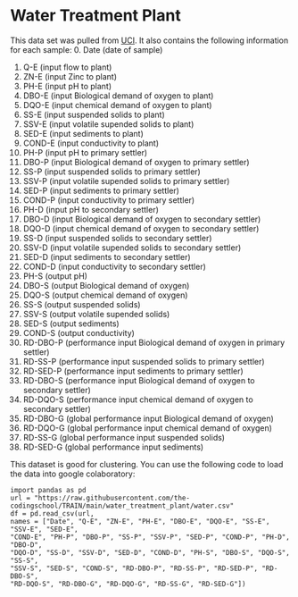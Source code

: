 
# Water Treatment Plant
This data set was pulled from [UCI](https://archive.ics.uci.edu/ml/datasets/Water+Treatment+Plant). It also contains the following information for each sample:
0.  Date        (date of sample)
1.  Q-E        (input flow to plant)
2.  ZN-E       (input Zinc to plant)
3.  PH-E       (input pH to plant)
4.  DBO-E      (input Biological demand of oxygen to plant)
5.  DQO-E      (input chemical demand of oxygen to plant)
6.  SS-E       (input suspended solids to plant)
7.  SSV-E      (input volatile supended solids to plant)
8.  SED-E      (input sediments to plant)
9.  COND-E     (input conductivity to plant)
10.  PH-P       (input pH to primary settler)
11.  DBO-P      (input Biological demand of oxygen to primary settler)
12.  SS-P       (input suspended solids to primary settler)
13.  SSV-P      (input volatile supended solids to primary settler)
14.  SED-P      (input sediments to primary settler)
15.  COND-P     (input conductivity to primary settler)
16.  PH-D       (input pH to secondary settler)
17.  DBO-D      (input Biological demand of oxygen to secondary settler)
18.  DQO-D      (input chemical demand of oxygen to secondary settler)
19.  SS-D       (input suspended solids to secondary settler)
20.  SSV-D      (input volatile supended solids to secondary settler)
21.  SED-D      (input sediments to secondary settler)
22.  COND-D     (input conductivity to secondary settler)
23.  PH-S       (output pH)
24.  DBO-S      (output Biological demand of oxygen)
25.  DQO-S      (output chemical demand of oxygen)
26.  SS-S       (output suspended solids)
27.  SSV-S      (output volatile supended solids)
28.  SED-S      (output sediments)
29.  COND-S     (output conductivity)
30.  RD-DBO-P   (performance input Biological demand of oxygen in primary settler)
31.  RD-SS-P    (performance input suspended solids to primary settler)
32.  RD-SED-P   (performance input sediments to primary settler)
33.  RD-DBO-S   (performance input Biological demand of oxygen to secondary settler)
34.  RD-DQO-S   (performance input chemical demand of oxygen to secondary settler)
35.  RD-DBO-G   (global performance input Biological demand of oxygen)
36.  RD-DQO-G   (global performance input chemical demand of oxygen)
37.  RD-SS-G    (global performance input suspended solids)
38.  RD-SED-G   (global performance input sediments)


This dataset is good for clustering.
You can use the following code to load the data into google colaboratory:

```
import pandas as pd
url = "https://raw.githubusercontent.com/the-codingschool/TRAIN/main/water_treatment_plant/water.csv"
df = pd.read_csv(url,
names = ["Date", "Q-E", "ZN-E", "PH-E", "DBO-E", "DQO-E", "SS-E", "SSV-E", "SED-E",
"COND-E", "PH-P", "DBO-P", "SS-P", "SSV-P", "SED-P", "COND-P", "PH-D", "DBO-D",
"DQO-D", "SS-D", "SSV-D", "SED-D", "COND-D", "PH-S", "DBO-S", "DQO-S", "SS-S",
"SSV-S", "SED-S", "COND-S", "RD-DBO-P", "RD-SS-P", "RD-SED-P", "RD-DBO-S",
"RD-DQO-S", "RD-DBO-G", "RD-DQO-G", "RD-SS-G", "RD-SED-G"])
```
